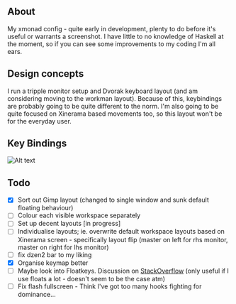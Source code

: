## About

My xmonad config - quite early in development, plenty to do before it's useful or warrants a screenshot. I have little to no knowledge of Haskell at the moment, so if you can see some improvements to my coding I'm all ears.

## Design concepts

I run a tripple monitor setup and Dvorak keyboard layout (and am considering moving to the workman layout). Because of this, keybindings are probably going to be quite different to the norm. I'm also going to be quite focused on Xinerama based movements too, so this layout won't be for the everyday user.

## Key Bindings

![Alt text](https://raw.github.com/Libbum/xmonad/master/keymap.png "Current Keymap")

## Todo

- [x] Sort out Gimp layout (changed to single window and sunk default floating behaviour)
- [ ] Colour each visible workspace separately
- [ ] Set up decent layouts [in progress]
- [ ] Individualise layouts; ie. overwrite default workspace layouts based on Xinerama screen - specifically layout flip (master on left for rhs monitor, master on right for lhs monitor)
- [ ] fix dzen2 bar to my liking
- [X] Organise keymap better
- [ ] Maybe look into Floatkeys. Discussion on [StackOverflow](http://stackoverflow.com/questions/9157349/xmonad-when-floating-a-window-move-or-resize-it) (only useful if I use floats a lot - doesn't seem to be the case atm)
- [ ] Fix flash fullscreen - Think I've got too many hooks fighting for dominance...
